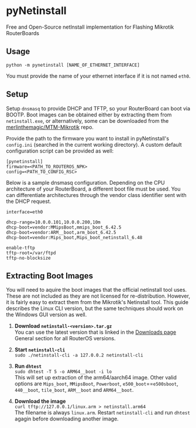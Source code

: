 # pyNetinstall

Free and Open-Source netInstall implementation for Flashing Mikrotik RouterBoards


## Usage

`python -m pynetinstall [NAME_OF_ETHERNET_INTERFACE]`

You must provide the name of your ethernet interface if it is not named `eth0`.


## Setup

Setup `dnsmasq` to provide DHCP and TFTP, so your RouterBoard can boot via
BOOTP. Boot images can be obtained either by extracting them from
`netinstall.exe`, or alternatively, some can be downloaded from the
[merlinthemagic/MTM-Mikrotik] repo.

Provide the path to the firmware you want to install in pyNetinstall's
`config.ini` (searched in the current working directory). A custom default
configuration script can be provided as well:

```
[pynetinstall]
firmware=<PATH_TO_ROUTEROS_NPK>
config=<PATH_TO_CONFIG_RSC>
```

<!--
By setting `plugin=<python_module>:<a_class>` in `config.ini`, you can create a
custom Python module for dynamically fetching different configuration files by
matching the MAC address of the connected RouterBoard. The module will be
searched for in Python's path ($PWD, $PATH or $PYTHONPATH). This is not well
documented; please see the source at `pynetinstall/plugins/simple.py`.

More information on setting up dnsmasq can be obtained from here:
https://openwrt.org/toh/mikrotik/common#netboot_of_openwrt_uses_dhcpbootptftp
-->

[merlinthemagic/MTM-Mikrotik]: https://github.com/merlinthemagic/MTM-Mikrotik/tree/master/Docs/Examples/TFTP-Images

Below is a sample dnsmasq configuration. Depending on the CPU architecture of
your RouterBoard, a different boot file must be used. You can differentiate
architectures through the vendor class identifier sent with the DHCP request.

```
interface=eth0

dhcp-range=10.0.0.101,10.0.0.200,10m
dhcp-boot=vendor:MMipsBoot,mmips_boot_6.42.5
dhcp-boot=vendor:ARM__boot,arm_boot_6.42.5
dhcp-boot=vendor:Mips_boot,Mips_boot_netinstall_6.48

enable-tftp
tftp-root=/var/ftpd
tftp-no-blocksize
```

## Extracting Boot Images

You will need to aquire the boot images that the official netinstall tool uses.
These are not included as they are not licensed for re-distribution. However, it
is fairly easy to extract them from the Mikrotik's Netinstall tool. This guide
describes the Linux CLI version, but the same techniques should work on the
Windows GUI version as well.

1. **Download `netinstall-<version>.tar.gz`**  
   You can use the latest version that is linked in the [Downloads page] General
   section for all RouterOS versions.

2. **Start `netinstall-cli`**  
   `sudo ./netinstall-cli -a 127.0.0.2 netinstall-cli`  

3. **Run `dhtest`**  
   `sudo dhtest -T 5 -o ARM64__boot -i lo`  
   This will set up extraction of the arm64/aarch64 image. Other valid options
   are `Mips_boot`, `MMipsBoot`, `Powerboot`, `e500_boot`==`e500sboot`,
   `440__boot`, `tile_boot`, `ARM__boot` and `ARM64__boot`.

4. **Download the image**  
   `curl tftp://127.0.0.1/linux.arm > netinstall.arm64`  
   The filename is always `linux.arm`. Restart `netinstall-cli` and run `dhtest`
   agagin before downloading another image.

[Downloads page]: https://mikrotik.com/download
[Download Archive]: https://mikrotik.com/download/archive
